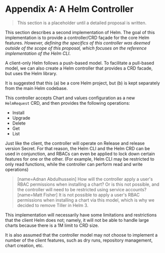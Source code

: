 # Appendix A: A Helm Controller

> This section is a placeholder until a detailed proposal is written.

This section describes a second implementation of Helm. The goal of this
implementation is to provide a controller/CRD façade for the core Helm
features. _However, defining the specifics of this controller was deemed
outside of the scope of this proposal, which focuses on the reference
implementation of the Helm CLI_.

A client-only Helm follows a push-based model. To facilitate a pull-based
model, we can also create a Helm controller that provides a CRD facade, but
uses the Helm library.

It is suggested that this (a) be a core Helm project, but (b) is kept
separately from the main Helm codebase.

This controller accepts Chart and values configuration as a new `HelmRequest`
CRD, and then provides the following operations:

- Install
- Upgrade
- Delete
- Get
- List

Just like the client, the controller will operate on Release and release
version Secret. For that reason, the Helm CLI and the Helm CRD can be used in
conjunction, and RBACs can even be applied to lock down certain features for
one or the other. (For example, Helm CLI may be restricted to only read
functions, while the controller can perform read and write operations)

> [name=Adnan Abdulhussein] How will the controller apply a user's RBAC
> permissions when installing a chart? Or is this not possible, and the
> controller will need to be restricted using service accounts?  [name=Matt
> Fisher] It is not possible to apply a user's RBAC permissions when installing
> a chart via this model, which is why we decided to remove Tiller in Helm 3.

This implementation will necessarily have some limitations and restrictions
that the client Helm does not; namely, it will not be able to handle large
charts because there is a 1M limit to CRD size.

It is also assumed that the controller model may not choose to implement a
number of the client features, such as dry runs, repository management, chart
creation, etc.
